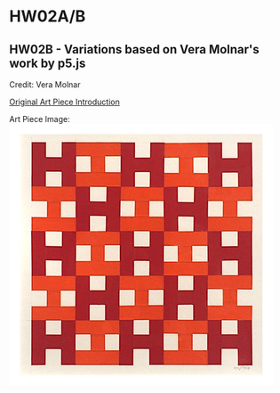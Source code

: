 # HW02A/B
## HW02B - Variations based on Vera Molnar's work by p5.js

Credit: Vera Molnar

[Original Art Piece Introduction](https://www.artnet.com/artists/vera-molnar/histoire-di-history-of-i-a-bhiz2iTdxFQ6SoJZJFdyxQ2)

Art Piece Image:  
![History of I](./History%20of%20I.jpg)

